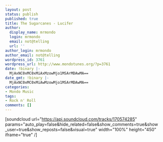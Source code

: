 ```yaml
---
layout: post
status: publish
published: true
title: The Sugarcanes - Lucifer
author:
  display_name: mrmondo
  login: mrmondo
  email: not@telling
  url: ''
author_login: mrmondo
author_email: not@telling
wordpress_id: 3761
wordpress_url: http://www.mondotunes.org/?p=3761
date: !binary |-
  MjAxNC0xMC0xMiAxMzowMjo1MSArMDAwMA==
date_gmt: !binary |-
  MjAxNC0xMC0xMiAwMzowMjo1MSArMDAwMA==
categories:
- Mondo Music
tags:
- Rock n' Roll
comments: []
---
```

[soundcloud url="https://api.soundcloud.com/tracks/170574285" params="auto_play=false&hide_related=false&show_comments=true&show_user=true&show_reposts=false&visual=true" width="100%" height="450" iframe="true" /]
